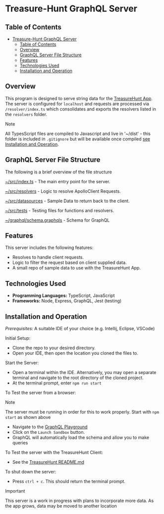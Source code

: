 # Treasure-Hunt GraphQL Server

## Table of Contents

- [Treasure-Hunt GraphQL Server](#treasure-hunt-graphql-server)
  - [Table of Contents](#table-of-contents)
  - [Overview](#overview)
  - [GraphQL Server File Structure](#graphql-server-file-structure)
  - [Features](#features)
  - [Technologies Used](#technologies-used)
  - [Installation and Operation](#installation-and-operation)


## Overview

This program is designed to serve string data for the [TreasureHunt App](https://github.com/voyagerfan/Treasure-Hunt). The server is configured for `localhost` and requests are processed via `/resolver/index.ts` which consolidates and exports the resolvers listed in the `resolvers` folder.
>[!NOTE]
> All TypesScript files are compiled to Javascript and live in '~/dist' - this folder is included in `.gitignore` but will be available once compiled [see Installation and Operation](#installation-and-operation).

## GraphQL Server File Structure
The following is a brief overview of the file structure

[~/src/index.ts](https://github.com/voyagerfan/GraphQLServer-TreasureHunt/blob/main/src/index.ts) - The main entry point for the server.

[~/src/resolvers](https://github.com/voyagerfan/GraphQLServer-TreasureHunt/tree/main/src/resolvers) - Logic to resolve ApolloClient Requests.

[~/src/datasources](https://github.com/voyagerfan/GraphQLServer-TreasureHunt/tree/main/src/datasources) - Sample Data to return back to the client.

[~/src/tests](https://github.com/voyagerfan/GraphQLServer-TreasureHunt/tree/main/src/tests) - Testing files for functions and resolvers.

[~/graphql/schema.graphqls](https://github.com/voyagerfan/GraphQLServer-TreasureHunt/blob/main/graphql/schema.graphqls) - Schema for GraphQL

## Features

This server includes the following features:
* Resolves to handle client requests.
* Logic to filter the request based on client supplied data.
* A small repo of sample data to use with the TreasureHunt App.

## Technologies Used

- **Programming Languages:** TypeScript, JavaScript
- **Frameworks:** Node, Express, GraphQL, Jest (testing)

## Installation and Operation
*Prerequisites:* A suitable IDE of your choice (e.g. Intellij, Eclipse, VSCode)

Initial Setup:
* Clone the repo to your desired directory.
* Open your IDE, then open the location you cloned the files to.

Start the Server:
* Open a terminal within the IDE. Alternatively, you may open a separate terminal and navigate to the root directory of the cloned project.
* At the terminal prompt, enter `npm run start`

To Test the server from a browser:
>[!NOTE]
> The server must be running in order for this to work properly. Start with `npm start` as shown above
* Navigate to the [GraphQL Playground](https://www.apollographql.com/docs/apollo-server/v2/testing/graphql-playground)
* Click on the `Launch Sandbox` button.
* GraphQL will automatically load the schema and allow you to make queries

To Test the server with the TreasureHunt Client:
* See the [TreasureHunt README.md](https://github.com/voyagerfan/Treasure-Hunt)

To shut down the server:
* Press `ctrl + c`. This should return the terminal prompt.

> [!IMPORTANT]
> This server is a work in progress with plans to incorporate more data. As the app grows, data may be moved to another location